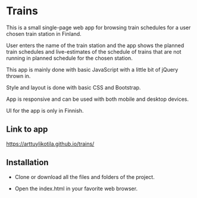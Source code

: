 # Trains
This is a small single-page web app for browsing train schedules for a user chosen train station in Finland.

User enters the name of the train station and the app shows the planned train schedules and live-estimates of the schedule
of trains that are not running in planned schedule for the chosen station.

This app is mainly done with basic JavaScript with a little bit of jQuery thrown in.

Style and layout is done with basic CSS and Bootstrap.

App is responsive and can be used with both mobile and desktop devices.

UI for the app is only in Finnish.

## Link to app
https://arttuylikotila.github.io/trains/

## Installation
- Clone or download all the files and folders of the project.

- Open the index.html in your favorite web browser.
